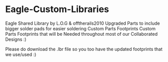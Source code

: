 # Eagle-Custom-Libraries
Eagle Shared Library by L.O.G & offtherails2010
Upgraded Parts to include bigger solder pads for easier soldering
Custom Parts Footprints
Custom Parts Footprints that will be Needed throughout most of our Collaborated Designs :)

Please do download the .lbr file so you too have the updated footprints that we use/used :)
